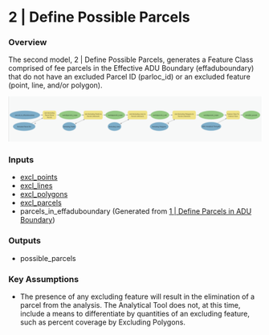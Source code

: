 # 2 | Define Possible Parcels

### Overview

The second model, 2 | Define Possible Parcels, generates a Feature Class comprised of fee parcels in the Effective ADU Boundary (effaduboundary) that do not have an excluded Parcel ID (parloc\_id) or an excluded feature (point, line, and/or polygon).

![Screenshot of Model 2 | Define Possible Parcels. Click to expand.](../.gitbook/assets/Model2.png)

### Inputs

* [excl\_points](../analysis-preparation/spatial-inputs/2.-parcel-level-exclusions/2-2.-excluding-points.md)
* [excl\_lines](../analysis-preparation/spatial-inputs/2.-parcel-level-exclusions/2-3.-excluding-lines.md)
* [excl\_polygons](../analysis-preparation/spatial-inputs/2.-parcel-level-exclusions/2-4.-excluding-polygons.md)
* [excl\_parcels](../analysis-preparation/spatial-inputs/2.-parcel-level-exclusions/2-1.-excluded-parcel-ids.md)
* parcels\_in\_effaduboundary (Generated from [1 | Define Parcels in ADU Boundary](1-or-define-parcels-in-adu-boundary.md))

### Outputs

* possible\_parcels

### Key Assumptions

* The presence of any excluding feature will result in the elimination of a parcel from the analysis. The Analytical Tool does not, at this time, include a means to differentiate by quantities of an excluding feature, such as percent coverage by Excluding Polygons.

